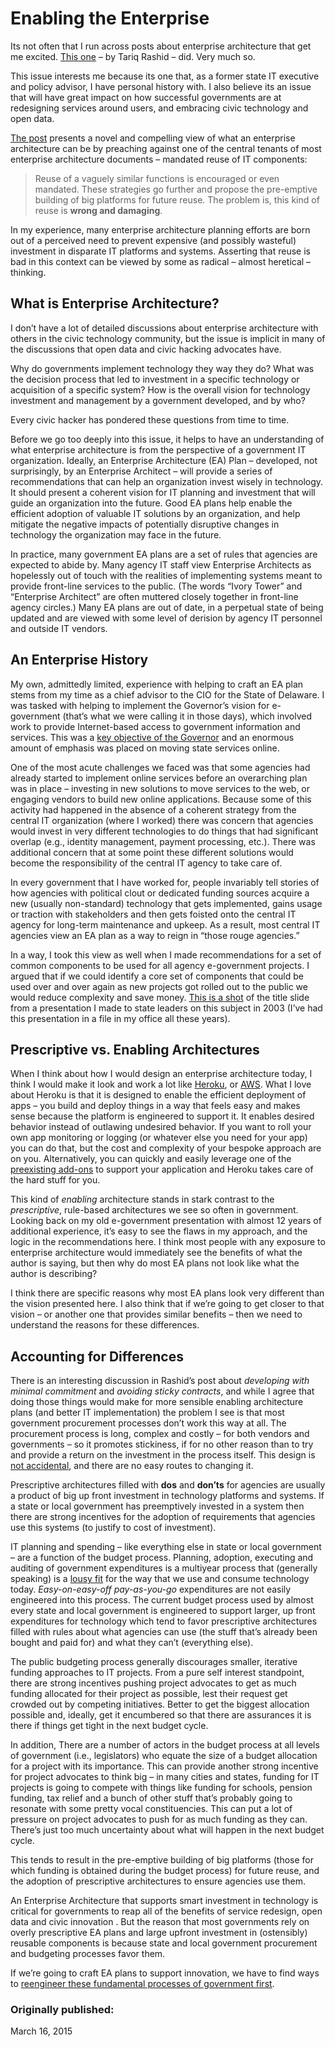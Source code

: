 # Enabling the Enterprise

Its not often that I run across posts about enterprise architecture that get me excited. [This one](https://medium.com/@postenterprise/the-abuse-of-reuse-96b2e0af01a7#.60vib6z9f) – by Tariq Rashid – did. Very much so.

This issue interests me because its one that, as a former state IT executive and policy advisor, I have personal history with. I also believe its an issue that will have great impact on how successful governments are at redesigning services around users, and embracing civic technology and open data.

[The post](https://medium.com/@postenterprise/the-abuse-of-reuse-96b2e0af01a7#.60vib6z9f) presents a novel and compelling view of what an enterprise architecture can be by preaching against one of the central tenants of most enterprise architecture documents – mandated reuse of IT components:

>Reuse of a vaguely similar functions is encouraged or even mandated. These strategies go further and propose the pre-emptive building of big platforms for future reuse. The problem is, this kind of reuse is **wrong and damaging**.

In my experience, many enterprise architecture planning efforts are born out of a perceived need to prevent expensive (and possibly wasteful) investment in disparate IT platforms and systems. Asserting that reuse is bad in this context can be viewed by some as radical – almost heretical – thinking.

## What is Enterprise Architecture?

I don’t have a lot of detailed discussions about enterprise architecture with others in the civic technology community, but the issue is implicit in many of the discussions that open data and civic hacking advocates have.

Why do governments implement technology they way they do? What was the decision process that led to investment in a specific technology or acquisition of a specific system? How is the overall vision for technology investment and management by a government developed, and by who?

Every civic hacker has pondered these questions from time to time.

Before we go too deeply into this issue, it helps to have an understanding of what enterprise architecture is from the perspective of a government IT organization. Ideally, an Enterprise Architecture (EA) Plan – developed, not surprisingly, by an Enterprise Architect – will provide a series of recommendations that can help an organization invest wisely in technology. It should present a coherent vision for IT planning and investment that will guide an organization into the future. Good EA plans help enable the efficient adoption of valuable IT solutions by an organization, and help mitigate the negative impacts of potentially disruptive changes in technology the organization may face in the future.

In practice, many government EA plans are a set of rules that agencies are expected to abide by. Many agency IT staff view Enterprise Architects as hopelessly out of touch with the realities of implementing systems meant to provide front-line services to the public. (The words “Ivory Tower” and “Enterprise Architect” are often muttered closely together in front-line agency circles.) Many EA plans are out of date, in a perpetual state of being updated and are viewed with some level of derision by agency IT personnel and outside IT vendors.

## An Enterprise History

My own, admittedly limited, experience with helping to craft an EA plan stems from my time as a chief advisor to the CIO for the State of Delaware. I was tasked with helping to implement the Governor’s vision for e-government (that’s what we were calling it in those days), which involved work to provide Internet-based access to government information and services. This was a [key objective of the Governor](http://www.govtech.com/featured/Delawares-Dynamic-Minner.html) and an enormous amount of emphasis was placed on moving state services online.

One of the most acute challenges we faced was that some agencies had already started to implement online services before an overarching plan was in place – investing in new solutions to move services to the web, or engaging vendors to build new online applications. Because some of this activity had happened in the absence of a coherent strategy from the central IT organization (where I worked) there was concern that agencies would invest in very different technologies to do things that had significant overlap (e.g., identity management, payment processing, etc.). There was additional concern that at some point these different solutions would become the responsibility of the central IT agency to take care of.

In every government that I have worked for, people invariably tell stories of how agencies with political clout or dedicated funding sources acquire a new (usually non-standard) technology that gets implemented, gains usage or traction with stakeholders and then gets foisted onto the central IT agency for long-term maintenance and upkeep. As a result, most central IT agencies view an EA plan as a way to reign in “those rouge agencies.”

In a way, I took this view as well when I made recommendations for a set of common components to be used for all agency e-government projects. I argued that if we could identify a core set of components that could be used over and over again as new projects got rolled out to the public we would reduce complexity and save money. [This is a shot](https://civicio.files.wordpress.com/2015/03/title-slide.jpg) of the title slide from a presentation I made to state leaders on this subject in 2003 (I’ve had this presentation in a file in my office all these years).

## Prescriptive vs. Enabling Architectures

When I think about how I would design an enterprise architecture today, I think I would make it look and work a lot like [Heroku](https://www.heroku.com/), or [AWS](http://aws.amazon.com/). What I love about Heroku is that it is designed to enable the efficient deployment of apps – you build and deploy things in a way that feels easy and makes sense because the platform is engineered to support it. It enables desired behavior instead of outlawing undesired behavior. If you want to roll your own app monitoring or logging (or whatever else you need for your app) you can do that, but the cost and complexity of your bespoke approach are on you. Alternatively, you can quickly and easily leverage one of the [preexisting add-ons](https://addons.heroku.com/) to support your application and Heroku takes care of the hard stuff for you.

This kind of *enabling* architecture stands in stark contrast to the *prescriptive*, rule-based architectures we see so often in government. Looking back on my old e-government presentation with almost 12 years of additional experience, it’s easy to see the flaws in my approach, and the logic in the recommendations here. I think most people with any exposure to enterprise architecture would immediately see the benefits of what the author is saying, but then why do most EA plans not look like what the author is describing?

I think there are specific reasons why most EA plans look very different than the vision presented here. I also think that if we’re going to get closer to that vision – or another one that provides similar benefits – then we need to understand the reasons for these differences.

## Accounting for Differences

There is an interesting discussion in Rashid’s post about *developing with minimal commitment* and *avoiding sticky contracts*, and while I agree that doing those things would make for more sensible enabling architecture plans (and better IT implementation) the problem I see is that most government procurement processes don’t work this way at all. The procurement process is long, complex and costly – for both vendors and governments – so it promotes stickiness, if for no other reason than to try and provide a return on the investment in the process itself. This design is [not accidental](three-hard-truths-for-government-procurement-reform.md), and there are no easy routes to changing it.

Prescriptive architectures filled with **dos** and **don’ts** for agencies are usually a product of big up front investment in technology platforms and systems. If a state or local government has preemptively invested in a system then there are strong incentives for the adoption of requirements that agencies use this systems (to justify to cost of investment).

IT planning and spending – like everything else in state or local government – are a function of the budget process. Planning, adoption, executing and auditing of government expenditures is a multiyear process that (generally speaking) is a [lousy fit](bizzaro-budgeting-and-public-sector-innovation.md) for the way that we use and consume technology today. *Easy-on-easy-off pay-as-you-go* expenditures are not easily engineered into this process. The current budget process used by almost every state and local government is engineered to support larger, up front expenditures for technology which tend to favor prescriptive architectures filled with rules about what agencies can use (the stuff that’s already been bought and paid for) and what they can’t (everything else).

The public budgeting process generally discourages smaller, iterative funding approaches to IT projects. From a pure self interest standpoint, there are strong incentives pushing project advocates to get as much funding allocated for their project as possible, lest their request get crowded out by competing initiatives. Better to get the biggest allocation possible and, ideally, get it encumbered so that there are assurances it is there if things get tight in the next budget cycle.

In addition, There are a number of actors in the budget process at all levels of government (i.e., legislators) who equate the size of a budget allocation for a project with its importance. This can provide another strong incentive for project advocates to think big – in many cities and states, funding for IT projects is going to compete with things like funding for schools, pension funding, tax relief and a bunch of other stuff that’s probably going to resonate with some pretty vocal constituencies. This can put a lot of pressure on project advocates to push for as much funding as they can. There’s just too much uncertainty about what will happen in the next budget cycle.

This tends to result in the pre-emptive building of big platforms (those for which funding is obtained during the budget process) for future reuse, and the adoption of prescriptive architectures to ensure agencies use them.

An Enterprise Architecture that supports smart investment in technology is critical for governments to reap all of the benefits of service redesign, open data and civic innovation . But the reason that most governments rely on overly prescriptive EA plans and large upfront investment in (ostensibly) reusable components is because state and local government procurement and budgeting processes favor them.

If we’re going to craft EA plans to support innovation, we have to find ways to [reengineer these fundamental processes of government first](built-to-fail).

### Originally published:
March 16, 2015